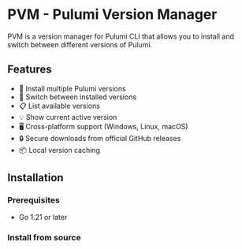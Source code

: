 # PVM - Pulumi Version Manager

PVM is a version manager for Pulumi CLI that allows you to install and switch between different versions of Pulumi.

## Features

- 🚀 Install multiple Pulumi versions
- 🔄 Switch between installed versions
- 📋 List available versions
- 💡 Show current active version
- 🖥️ Cross-platform support (Windows, Linux, macOS)
- 🔒 Secure downloads from official GitHub releases
- 📦 Local version caching

## Installation

### Prerequisites

- Go 1.21 or later

### Install from source